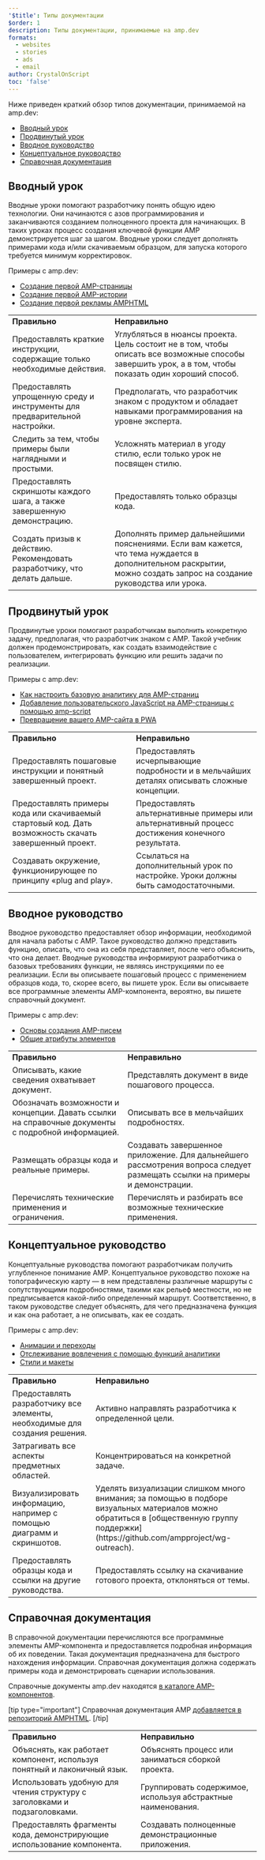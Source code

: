 ```yaml
---
'$title': Типы документации
$order: 1
description: Типы документации, принимаемые на amp.dev
formats:
  - websites
  - stories
  - ads
  - email
author: CrystalOnScript
toc: 'false'
---
```


Ниже приведен краткий обзор типов документации, принимаемой на amp.dev:

- [Вводный урок](documentation-types.md?format=websites#introductory-tutorial)
- [Продвинутый урок](documentation-types.md?format=websites#advanced-tutorial)
- [Вводное руководство](documentation-types.md?format=websites#introductory-guide)
- [Концептуальное руководство](documentation-types.md?format=websites#concept-guide)
- [Справочная документация](documentation-types.md?format=websites#reference-documentation)

## Вводный урок <a name="introductory-tutorial"></a>

Вводные уроки помогают разработчику понять общую идею технологии. Они начинаются с азов программирования и заканчиваются созданием полноценного проекта для начинающих. В таких уроках процесс создания ключевой функции AMP демонстрируется шаг за шагом. Вводные уроки следует дополнять примерами кода и/или скачиваемым образцом, для запуска которого требуется минимум корректировок.

Примеры с amp.dev:

- [Создание первой AMP-страницы](../../../../documentation/guides-and-tutorials/start/create/index.md?format=websites)
- [Создание первой AMP-истории](../../../../documentation/guides-and-tutorials/start/visual_story/index.md?format=stories)
- [Создание первой рекламы AMPHTML](../../../../documentation/guides-and-tutorials/start/create_amphtml_ad/index.md?format=ads)

<table>
  <tr>
   <td>
<strong>Правильно</strong>
   </td>
   <td>
<strong>Неправильно</strong>
   </td>
  </tr>
  <tr>
   <td>Предоставлять краткие инструкции, содержащие только необходимые действия.</td>
   <td>Углубляться в нюансы проекта. Цель состоит не в том, чтобы описать все возможные способы завершить урок, а в том, чтобы показать один хороший способ.</td>
  </tr>
  <tr>
   <td>Предоставлять упрощенную среду и инструменты для предварительной настройки.</td>
   <td>Предполагать, что разработчик знаком с продуктом и обладает навыками программирования на уровне эксперта.</td>
  </tr>
  <tr>
   <td>Следить за тем, чтобы примеры были наглядными и простыми.</td>
   <td>Усложнять материал в угоду стилю, если только урок не посвящен стилю.</td>
  </tr>
  <tr>
   <td>Предоставлять скриншоты каждого шага, а также завершенную демонстрацию.</td>
   <td>Предоставлять только образцы кода.</td>
  </tr>
  <tr>
   <td>Создать призыв к действию. Рекомендовать разработчику, что делать дальше.</td>
   <td>Дополнять пример дальнейшими пояснениями. Если вам кажется, что тема нуждается в дополнительном раскрытии, можно создать запрос на создание руководства или урока.</td>
  </tr>
</table>

## Продвинутый урок <a name="advanced-tutorial"></a>

Продвинутые уроки помогают разработчикам выполнить конкретную задачу, предполагая, что разработчик знаком с AMP. Такой учебник должен продемонстрировать, как создать взаимодействие с пользователем, интегрировать функцию или решить задачи по реализации.

Примеры с amp.dev:

- [Как настроить базовую аналитику для AMP-страниц](../../../../documentation/guides-and-tutorials/optimize-measure/tracking-engagement.md?format=websites)
- [Добавление пользовательского JavaScript на AMP-страницы с помощью amp-script](../../../../documentation/guides-and-tutorials/develop/custom-javascript-tutorial.md?format=websites)
- [Превращение вашего AMP-сайта в PWA](../../../../documentation/guides-and-tutorials/optimize-measure/amp_to_pwa.md?format=websites)

<table>
  <tr>
   <td>
<strong>Правильно</strong>
   </td>
   <td>
<strong>Неправильно</strong>
   </td>
  </tr>
  <tr>
   <td>Предоставлять пошаговые инструкции и понятный завершенный проект.</td>
   <td>Предоставлять исчерпывающие подробности и в мельчайших деталях описывать сложные концепции.</td>
  </tr>
  <tr>
   <td>Предоставлять примеры кода или скачиваемый стартовый код. Дать возможность скачать завершенный проект.</td>
   <td>Предоставлять альтернативные примеры или альтернативный процесс достижения конечного результата.</td>
  </tr>
  <tr>
   <td>Создавать окружение, функционирующее по принципу «plug and play».</td>
   <td>Ссылаться на дополнительный урок по настройке. Уроки должны быть самодостаточными.</td>
  </tr>
</table>

## Вводное руководство <a name="introductory-guide"></a>

Вводное руководство предоставляет обзор информации, необходимой для начала работы с AMP. Такое руководство должно представить функцию, описать, что она из себя представляет, после чего объяснить, что она делает. Вводные руководства информируют разработчика о базовых требованиях функции, не являясь инструкциями по ее реализации. Если вы описываете пошаговый процесс с применением образцов кода, то, скорее всего, вы пишете урок. Если вы описываете все программные элементы AMP-компонента, вероятно, вы пишете справочный документ.

Примеры с amp.dev:

- [Основы создания AMP-писем](../../../../documentation/guides-and-tutorials/learn/email_fundamentals.md?format=email)
- [Общие атрибуты элементов](../../../../documentation/guides-and-tutorials/learn/common_attributes.md?format=websites)

<table>
  <tr>
   <td>
<strong>Правильно</strong>
   </td>
   <td>
<strong>Неправильно</strong>
   </td>
  </tr>
  <tr>
   <td>Описывать, какие сведения охватывает документ.</td>
   <td>Представлять документ в виде пошагового процесса.</td>
  </tr>
  <tr>
   <td>Обозначать возможности и концепции. Давать ссылки на справочные документы с подробной информацией.</td>
   <td>Описывать все в мельчайших подробностях.</td>
  </tr>
  <tr>
   <td>Размещать образцы кода и реальные примеры.</td>
   <td>Создавать завершенное приложение. Для дальнейшего рассмотрения вопроса следует размещать ссылки на примеры и демонстрации.</td>
  </tr>
  <tr>
   <td>Перечислять технические применения и ограничения.</td>
   <td>Перечислять и разбирать все возможные технические применения.</td>
  </tr>
</table>

## Концептуальное руководство <a name="concept-guide"></a>

Концептуальные руководства помогают разработчикам получить углубленное понимание AMP. Концептуальное руководство похоже на топографическую карту — в нем представлены различные маршруты с сопутствующими подробностями, такими как рельеф местности, но не предписывается какой-либо определенный маршрут. Соответственно, в таком руководстве следует объяснять, для чего предназначена функция и как она работает, а не описывать, как ее создать.

Примеры с amp.dev:

- [Анимации и переходы](../../../../documentation/guides-and-tutorials/develop/animations/triggering_css_animations.md?format=websites)
- [Отслеживание вовлечения с помощью функций аналитики](../../../../documentation/guides-and-tutorials/optimize-measure/configure-analytics/index.md?format=websites)
- [Стили и макеты](../../../../documentation/guides-and-tutorials/develop/style_and_layout/index.md?format=websites)

<table>
  <tr>
   <td>
<strong>Правильно</strong>
   </td>
   <td>
<strong>Неправильно</strong>
   </td>
  </tr>
  <tr>
   <td>Предоставлять разработчику все элементы, необходимые для создания решения.</td>
   <td>Активно направлять разработчика к определенной цели.</td>
  </tr>
  <tr>
   <td>Затрагивать все аспекты предметных областей.</td>
   <td>Концентрироваться на конкретной задаче.</td>
  </tr>
  <tr>
   <td>Визуализировать информацию, например с помощью диаграмм и скриншотов.</td>
   <td>Уделять визуализации слишком много внимания; за помощью в подборе визуальных материалов можно обратиться в [общественную группу поддержки](https://github.com/ampproject/wg-outreach).</td>
  </tr>
  <tr>
   <td>Предоставлять образцы кода и ссылки на другие руководства.</td>
   <td>Предоставлять ссылку на скачивание готового проекта, отклоняться от темы.</td>
  </tr>
</table>

## Справочная документация <a name="reference-documentation"></a>

В справочной документации перечисляются все программные элементы AMP-компонента и предоставляется подробная информация об их поведении. Такая документация предназначена для быстрого нахождения информации. Справочная документация должна содержать примеры кода и демонстрировать сценарии использования.

Справочные документы amp.dev находятся [в каталоге AMP-компонентов](../../../../documentation/components/index.html?format=websites).

[tip type="important"] Справочная документация AMP [добавляется в репозиторий AMPHTML](https://github.com/ampproject/amphtml). [/tip]

<table>
  <tr>
   <td>
<strong>Правильно</strong>
   </td>
   <td>
<strong>Неправильно</strong>
   </td>
  </tr>
  <tr>
   <td>Объяснять, как работает компонент, используя понятный и лаконичный язык.</td>
   <td>Объяснять процесс или заниматься сборкой проекта.</td>
  </tr>
  <tr>
   <td>Использовать удобную для чтения структуру с заголовками и подзаголовками.</td>
   <td>Группировать содержимое, используя абстрактные наименования.</td>
  </tr>
  <tr>
   <td>Предоставлять фрагменты кода, демонстрирующие использование компонента.</td>
   <td>Создавать полноценные демонстрационные приложения.</td>
  </tr>
</table>

